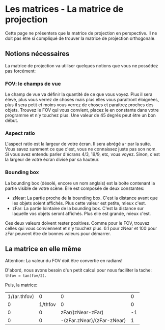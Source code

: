 # Les matrices - La matrice de projection

Cette page ne présentera que la matrice de projection en perspective. Il ne doit pas être si
compliqué de trouver la matrice de projection orthogonale.

## Notions nécessaires

La matrice de projection va utiliser quelques notions que vous ne possédez pas forcément:

### FOV: le champs de vue

Le champ de vue va définir la quantité de ce que vous voyez. Plus il sera élevé, plus vous verrez de
choses mais plus elles vous paraitront éloignées, plus il sera petit et moins vous verrez de choses
et paraitrez proches des objets. Trouvez le FOV qui vous convient, placez le en constante dans votre
programme et n'y touchez plus. Une valeur de 45 degrés peut être un bon début.

### Aspect ratio

L'aspect ratio est la largeur de votre écran. Il sera abrégé `ar` par la suite. Vous savez surement
ce que c'est, vous ne connaissez juste pas son nom. Si vous avez entendu parler d'écrans 4/3, 19/9,
etc, vous voyez. Sinon, c'est la largeur de votre écran divisé par sa hauteur.

### Bounding box

La bounding box (désolé, encore un nom anglais) est la boite contenant la partie visible de votre
scène. Elle est composée de deux constantes:
* zNear: La partie proche de la bounding box. C'est la distance avant que les objets soient
affichés. Plus cette valeur est petite, mieux c'est.
* zFar: La partie lointaine de la bounding box. C'est la distance sur laquelle vos objets seront
affichés. Plus elle est grande, mieux c'est.

Ces deux valeurs doivent rester positives. Comme pour le FOV, trouvez celles qui vous conviennent et
n'y touchez plus. 0.1 pour zNear et 100 pour zFar peuvent être de bonnes valeurs pour démarrer.

## La matrice en elle même

Attention: La valeur du FOV doit être convertie en radians!

D'abord, nous avons besoin d'un petit calcul pour nous faciliter la tache: `thfov = tan(fov/2)`.

Puis, la matrice:

| | | | |
|---|---|---|---|
| 1/(ar.thfov) | 0 | 0 | 0 |
| 0 | 1/thfov | 0 | 0 |
| 0 | 0 | zFar/(zNear-zFar) | -1 |
| 0 | 0 | -(zFar.zNear)/(zFar-zNear) | 1 |

